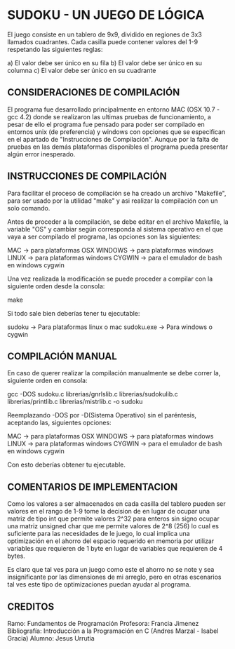 # SUDOKU - UN JUEGO DE LÓGICA

El juego consiste en un tablero de 9x9, dividido en regiones de 3x3 llamados
cuadrantes. Cada casilla puede contener valores del 1-9 respetando las
siguientes reglas:

a) El valor debe ser único en su fila
b) El valor debe ser único en su columna
c) El valor debe ser único en su cuadrante

## CONSIDERACIONES DE COMPILACIÓN

El programa fue desarrollado principalmente en entorno MAC (OSX 10.7 - gcc 4.2)
donde se realizaron las ultimas pruebas de funcionamiento, a pesar de ello el
programa fue pensado para poder ser compilado en entornos unix (de preferencia)
y windows con opciones que se especifican en el apartado de "Instrucciones de
Compilación". Aunque por la falta de pruebas en las demás plataformas
disponibles el programa pueda presentar algún error inesperado.

## INSTRUCCIONES DE COMPILACIÓN

Para facilitar el proceso de compilación se ha creado un archivo "Makefile",
para ser usado por la utilidad "make" y asi realizar la compilación con un
solo comando.

Antes de proceder a la compilación, se debe editar en el archivo Makefile,
la variable "OS" y cambiar según corresponda al sistema operativo en el que
vaya a ser compilado el programa, las opciones son las siguientes:

MAC -> para plataformas OSX
WINDOWS -> para plataformas windows
LINUX -> para plataformas windows
CYGWIN -> para el emulador de bash en windows cygwin

Una vez realizada la modificación se puede proceder a compilar con la siguiente
orden desde la consola:

make

Si todo sale bien deberías tener tu ejecutable:

sudoku -> Para plataformas linux o mac
sudoku.exe -> Para windows o cygwin

## COMPILACIÓN MANUAL

En caso de querer realizar la compilación manualmente se debe correr la,
siguiente orden en consola:

gcc -DOS sudoku.c librerias/gnrlslib.c librerias/sudokulib.c librerias/printlib.c librerias/mistrlib.c -o sudoku

Reemplazando -DOS por -D(Sistema Operativo) sin el paréntesis, aceptando las,
siguientes opciones:

MAC -> para plataformas OSX
WINDOWS -> para plataformas windows
LINUX -> para plataformas windows
CYGWIN -> para el emulador de bash en windows cygwin

Con esto deberías obtener tu ejecutable.

## COMENTARIOS DE IMPLEMENTACION

Como los valores a ser almacenados en cada casilla del tablero pueden ser
valores en el rango de 1-9 tome la decision de en lugar de ocupar una matriz
de tipo int que permite valores 2^32 para enteros sin signo ocupar una matriz
unsigned char que me permite valores de 2^8 (256) lo cual es suficiente para
las necesidades de le juego, lo cual implica una optimización en el ahorro del
espacio requerido en memoria por utilizar variables que requieren de 1 byte en
lugar de variables que requieren de 4 bytes.

Es claro que tal ves para un juego como este el ahorro no se note y sea
insignificante por las dimensiones de mi arreglo, pero en otras escenarios
tal ves este tipo de optimizaciones puedan ayudar al programa.

## CREDITOS

Ramo: Fundamentos de Programación
Profesora: Francia Jimenez
Bibliografía: Introducción a la Programación en C (Andres Marzal - Isabel Gracia)
Alumno: Jesus Urrutia
